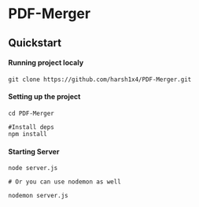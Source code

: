 # PDF-Merger

## Quickstart
#### Running project localy
```git
git clone https://github.com/harsh1x4/PDF-Merger.git
```

#### Setting up the project
```
cd PDF-Merger

#Install deps
npm install
```

#### Starting Server
```
node server.js

# Or you can use nodemon as well

nodemon server.js

```

